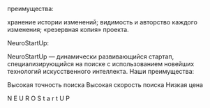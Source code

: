преимущества:

хранение истории изменений;
видимость и авторство каждого изменения;
«резервная копия» проекта.

NeuroStartUp:

NeuroStartUp — динамически развивающийся стартап, специализирующийся на поиске с использованием новейших технологий искусственного интеллекта. Наши преимущества:

Высокая точность поиска
Высокая скорость поиска
Низкая цена

N E U R O S t a r t U P


